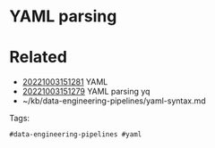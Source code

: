 # YAML parsing

# Related

- [20221003151281](/zet/20221003151281/README.md) YAML
- [20221003151279](/zet/20221003151279/README.md) YAML parsing yq
- ~/kb/data-engineering-pipelines/yaml-syntax.md

Tags:

    #data-engineering-pipelines #yaml 

